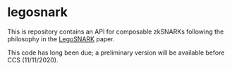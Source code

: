 # legosnark
This is repository contains an API for composable zkSNARKs following the philosophy in the [LegoSNARK](https://eprint.iacr.org/2019/142.pdf) paper.

This code has long been due; a preliminary version will be available before CCS (11/11/2020).
